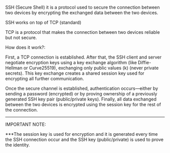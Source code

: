 
SSH (Secure Shell) it is a protocol used to secure the connection between two devices by encrypting the exchanged data between the two devices.

SSH works on top of TCP (standard)

TCP is a protocol that makes the connection between two devices reliable but not secure.

How does it work?:

First, a TCP connection is established. After that, the SSH client and server negotiate encryption keys using a key exchange algorithm (like Diffie-Hellman or Curve25519), exchanging only public values (k) (never private secrets). This key exchange creates a shared session key used for encrypting all further communication.

Once the secure channel is established, authentication occurs—either by sending a password (encrypted) or by proving ownership of a previously generated SSH key pair (public/private keys). Finally, all data exchanged between the two devices is encrypted using the session key for the rest of the connection.

-----------------------------------------------------------------------

IMPORTANT NOTE:

***The session key is used for encryption and it is generated every time the SSH connection occur and the SSH key (public/private) is used to prove the identity.